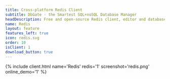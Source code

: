 ```yaml
---
title: Cross-platform Redis Client
subtitle: DbGate - the Smartest SQL+noSQL Database Manager
headDescription: Free and open-source Redis client, editor and database manager. Web application or desktop app for Linux, Windows, MacOS.
name: Redis
layout: feature
features_left: true
icon: redis.svg
order: 10
isClient: 1
download_button: true
---
```


{% include client.html name='Redis' redis='1' screenshot='redis.png' online_demo='1' %}
